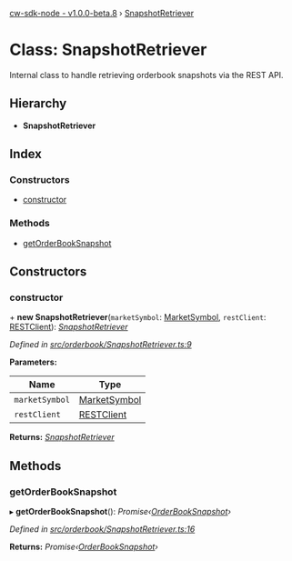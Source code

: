 [cw-sdk-node - v1.0.0-beta.8](../README.md) › [SnapshotRetriever](snapshotretriever.md)

# Class: SnapshotRetriever

Internal class to handle retrieving orderbook snapshots via the REST API.

## Hierarchy

* **SnapshotRetriever**

## Index

### Constructors

* [constructor](snapshotretriever.md#constructor)

### Methods

* [getOrderBookSnapshot](snapshotretriever.md#getorderbooksnapshot)

## Constructors

###  constructor

\+ **new SnapshotRetriever**(`marketSymbol`: [MarketSymbol](../README.md#marketsymbol), `restClient`: [RESTClient](restclient.md)): *[SnapshotRetriever](snapshotretriever.md)*

*Defined in [src/orderbook/SnapshotRetriever.ts:9](https://github.com/cryptowatch/cw-sdk-node/blob/master/src/orderbook/SnapshotRetriever.ts#L9)*

**Parameters:**

Name | Type |
------ | ------ |
`marketSymbol` | [MarketSymbol](../README.md#marketsymbol) |
`restClient` | [RESTClient](restclient.md) |

**Returns:** *[SnapshotRetriever](snapshotretriever.md)*

## Methods

###  getOrderBookSnapshot

▸ **getOrderBookSnapshot**(): *Promise‹[OrderBookSnapshot](../interfaces/orderbooksnapshot.md)›*

*Defined in [src/orderbook/SnapshotRetriever.ts:16](https://github.com/cryptowatch/cw-sdk-node/blob/master/src/orderbook/SnapshotRetriever.ts#L16)*

**Returns:** *Promise‹[OrderBookSnapshot](../interfaces/orderbooksnapshot.md)›*
